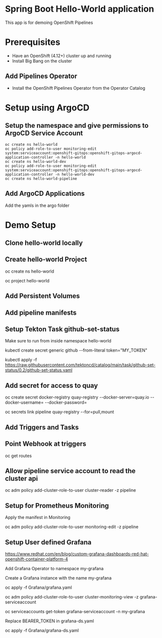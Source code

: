 # Spring Boot Hello-World application
This app is for demoing OpenShift Pipelines

# Prerequisites

- Have an OpenShift (4.12+) cluster up and running
- Install Big Bang on the cluster

## Add Pipelines Operator

- Install the OpenShift Pipelines Operator from the Operator Catalog

# Setup using ArgoCD

## Setup the namespace and give permissions to ArgoCD Service Account

```
oc create ns hello-world
oc policy add-role-to-user monitoring-edit system:serviceaccount:openshift-gitops:openshift-gitops-argocd-application-controller -n hello-world
oc create ns hello-world-dev
oc policy add-role-to-user monitoring-edit system:serviceaccount:openshift-gitops:openshift-gitops-argocd-application-controller -n hello-world-dev
oc create ns hello-world-pipeline
```


## Add ArgoCD Applications

Add the yamls in the argo folder

# Demo Setup



## Clone hello-world locally

## Create hello-world Project

oc create ns hello-world

oc project hello-world

## Add Persistent Volumes

## Add pipeline manifests

## Setup Tekton Task github-set-status

Make sure to run from inside namespace hello-world

kubectl create secret generic github --from-literal token="MY_TOKEN" 

kubectl apply -f https://raw.githubusercontent.com/tektoncd/catalog/main/task/github-set-status/0.2/github-set-status.yaml

## Add secret for access to quay

oc create secret docker-registry quay-registry --docker-server=quay.io --docker-username=<username> --docker-password=<password>

oc secrets link pipeline quay-registry --for=pull,mount

## Add Triggers and Tasks

## Point Webhook at triggers

oc get routes

## Allow pipeline service account to read the cluster api

oc adm policy add-cluster-role-to-user cluster-reader -z pipeline

## Setup for Prometheus Monitoring

Apply the manifest in Monitoring

oc adm policy add-cluster-role-to-user monitoring-edit -z pipeline

## Setup User defined Grafana

https://www.redhat.com/en/blog/custom-grafana-dashboards-red-hat-openshift-container-platform-4

Add Grafana Operator to namespace my-grafana

Create a Grafana instance with the name my-grafana

oc apply -f Grafana/grafana.yaml

oc adm policy add-cluster-role-to-user cluster-monitoring-view -z grafana-serviceaccount

oc serviceaccounts get-token grafana-serviceaccount -n my-grafana

Replace BEARER_TOKEN in grafana-ds.yaml

oc apply -f Grafana/grafana-ds.yaml
